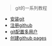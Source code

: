 > git的一系列教程


- [安装git](安装git.md)
- [注册github](注册github.md)
- [git配置多用户](git配置多用户.md)
- [创建github pages](创建githubpages.md)